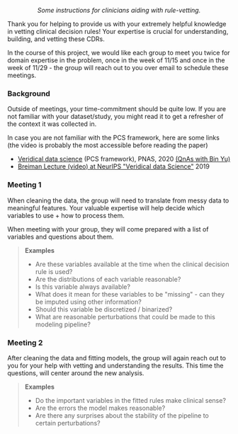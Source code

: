 <p align="center"> <i> Some instructions for clinicians aiding with rule-vetting. </i> </p>

Thank you for helping to provide us with your extremely helpful knowledge in vetting clinical decision rules! Your expertise is crucial for understanding, building, and vetting these CDRs.

In the course of this project, we would like each group to meet you twice for domain expertise in the problem, once in the week of 11/15 and once in the week of 11/29 - the group will reach out to you over email to schedule these meetings.

### Background

Outside of meetings, your time-commitment should be quite low. If you are not familiar with your dataset/study, you might read it to get a refresher of the context it was collected in.

In case you are not familiar with the PCS framework, here are some links (the video is probably the most accessible before reading the paper)

- [Veridical data science](https://www.google.com/url?q=https%3A%2F%2Fwww.pnas.org%2Fcontent%2F117%2F8%2F3920&sa=D&sntz=1&usg=AFQjCNHxGUnnaw4Av_7kFoGiSLwqExbdEA) (PCS framework), PNAS, 2020 [(QnAs with Bin Yu)](https://www.google.com/url?q=https%3A%2F%2Fwww.pnas.org%2Fcontent%2F117%2F8%2F3893&sa=D&sntz=1&usg=AFQjCNEAQHjmn1HUGUI0l09tz5gjNPP9zw)
- [Breiman Lecture (video) at NeurIPS "Veridical data Science"](https://www.google.com/url?q=https%3A%2F%2Fslideslive.com%2F38922599%2Fveridical-data-science&sa=D&sntz=1&usg=AFQjCNHYmnQjvxfiLqMBmcmQJsCYE2hkeQ) 2019

###  Meeting 1

When cleaning the data, the group will need to translate from messy data to meaningful features. Your valuable expertise will help decide which variables to use + how to process them.

When meeting with your group, they will come prepared with a list of variables and questions about them.

> **Examples**
>
> - Are these variables available at the time when the clinical decision rule is used?
> - Are the distributions of each variable reasonable?
> - Is this variable always available?
> - What does it mean for these variables to be "missing" - can they be imputed using other information?
> - Should this variable be discretized / binarized?
> - What are reasonable perturbations that could be made to this modeling pipeline?

### Meeting 2

After cleaning the data and fitting models, the group will again reach out to you for your help with vetting and understanding the results. This time the questions, will center around the new analysis.

> **Examples**
>
> - Do the important variables in the fitted rules make clinical sense?
> - Are the errors the model makes reasonable?
> - Are there any surprises about the stability of the pipeline to certain perturbations?


